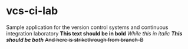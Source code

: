 # vcs-ci-lab
Sample application for the version control systems and continuous integration laboratory
**This text should be in bold**
*While this in italic*
**_This should be both_**
~~And here is strikethrough from branch-B~~
